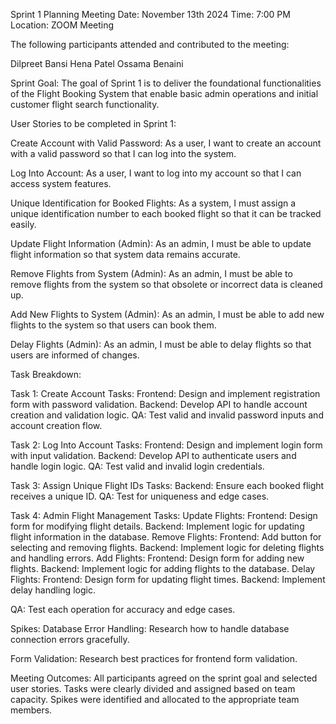 
Sprint 1 Planning Meeting
Date: November 13th 2024
Time: 7:00 PM
Location: ZOOM Meeting

The following participants attended and contributed to the meeting:

Dilpreet Bansi
Hena Patel 
Ossama Benaini

Sprint Goal:
The goal of Sprint 1 is to deliver the foundational functionalities of the Flight Booking System that enable basic admin operations and initial customer flight search functionality.


User Stories to be completed in Sprint 1:

Create Account with Valid Password:
As a user, I want to create an account with a valid password so that I can log into the system.

Log Into Account:
As a user, I want to log into my account so that I can access system features.

Unique Identification for Booked Flights:
As a system, I must assign a unique identification number to each booked flight so that it can be tracked easily.

Update Flight Information (Admin):
As an admin, I must be able to update flight information so that system data remains accurate.

Remove Flights from System (Admin):
As an admin, I must be able to remove flights from the system so that obsolete or incorrect data is cleaned up.

Add New Flights to System (Admin):
As an admin, I must be able to add new flights to the system so that users can book them.

Delay Flights (Admin):
As an admin, I must be able to delay flights so that users are informed of changes.

Task Breakdown:

Task 1: Create Account
Tasks:
Frontend: Design and implement registration form with password validation.
Backend: Develop API to handle account creation and validation logic.
QA: Test valid and invalid password inputs and account creation flow.

Task 2: Log Into Account
Tasks:
Frontend: Design and implement login form with input validation.
Backend: Develop API to authenticate users and handle login logic.
QA: Test valid and invalid login credentials.

Task 3: Assign Unique Flight IDs
Tasks:
Backend: Ensure each booked flight receives a unique ID.
QA: Test for uniqueness and edge cases.

Task 4: Admin Flight Management
Tasks:
Update Flights:
Frontend: Design form for modifying flight details.
Backend: Implement logic for updating flight information in the database.
Remove Flights:
Frontend: Add button for selecting and removing flights.
Backend: Implement logic for deleting flights and handling errors.
Add Flights:
Frontend: Design form for adding new flights.
Backend: Implement logic for adding flights to the database.
Delay Flights:
Frontend: Design form for updating flight times.
Backend: Implement delay handling logic.

QA: Test each operation for accuracy and edge cases.

Spikes:
Database Error Handling:
Research how to handle database connection errors gracefully.

Form Validation:
Research best practices for frontend form validation.

Meeting Outcomes:
All participants agreed on the sprint goal and selected user stories.
Tasks were clearly divided and assigned based on team capacity.
Spikes were identified and allocated to the appropriate team members.